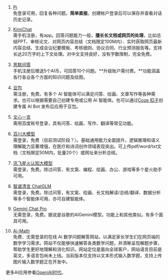 <div class="markdown-body" id="postBody"><ol>
<li>
<p><a href="https://pi.ai/talk" rel="nofollow">Pi</a><br>
免登录可用，回复各种问题。<strong>简单直接</strong>。创建帐户登录后可以保存并查看对话历史记录。</p>
</li>
<li>
<p><a href="https://kimi.moonshot.cn/" rel="nofollow">KimiChat</a><br>
需手机注册，有app。回答问题能力一般，<strong>擅长长文档或网页的处理</strong>，比如总结PPT、审核论文、对网页内容总结（文档限定100M内）、实时获取网页最新内容总结、生成会议纪要模板、考核细则、协议合同、行业预测报告等。支持长达20万字的上下文处理。对中文支持良好，没有字数限制，完全免费。</p>
</li>
<li>
<p><a href="https://www.sitesmo.com/" rel="nofollow">思默问答</a><br>
手机注册后赠送5个AI币，可回答10个问题。**升级账户需付费。**功能涵盖各行各业各个方面的知识问题及绘图。</p>
</li>
<li>
<p><a href="https://www.doubao.com/chat/" rel="nofollow">豆包</a><br>
需注册，免费。有多个 AI 智能体可以满足问答、绘画、文章写作等各种需求。也可以根据需要自己创建专用或公用 AI 智能体。也可以通过<a href="https://www.coze.cn/home" rel="nofollow">Coze 扣子</a>创建专属 AI Bot 发布后应用于豆包。</p>
</li>
<li>
<p><a href="https://yiyan.baidu.com/" rel="nofollow">文心一言</a><br>
需用百度账号登录，具有问答、绘画、写作、翻译等常见功能。</p>
</li>
<li>
<p><a href="https://www.baichuan-ai.com/home" rel="nofollow">百川大模型</a><br>
需登录，免费（目前测试阶段？）。基础通用能力全面提升，逻辑推理和语义理解能力显著增强，在医疗和诗词创作领域表现突出。可上传pdf/word/txt文档（文档限定50M内，批量20个）或网址来分析总结。</p>
</li>
<li>
<p><a href="https://xinghuo.xfyun.cn/" rel="nofollow">讯飞星火认知大模型</a><br>
需登录，免费。除过问答，有文案、编程、绘画、办公、游戏等多个星火助手可用。</p>
</li>
<li>
<p><a href="https://chatglm.cn/" rel="nofollow">智谱清言 ChatGLM</a><br>
需登录，免费。除过问答，有文案、绘画、长文档解读/总结/翻译、数据分析等多个智能体可用，亦可自建智能体。</p>
</li>
<li>
<p><a href="https://gemini-pro.chat/#/" rel="nofollow">Gemini Chat Pro</a><br>
无需登录，免费。据说是谷歌的AIGemini模型。功能上和其他类似。有多个面具可用。</p>
</li>
<li>
<p><a href="https://ai-math.top/teacher" rel="nofollow">Ai-Math</a><br>
免费、无需登录的在线 AI 数学问题解答网站，以满足家长学生们在网页端的数学学习需求。网站不仅能够快速解答各类数学问题，并清晰呈现解题步骤，帮助学生更好地理解和消化知识。网站定位是面向全球客户，网站语言目前是英文，多语言包尚未上线。当前版本仅支持以文本形式输入数学题，支持上传图片输入数学题正在开发中。</p>
</li>
</ol>
<p>更多AI应用参看<a href="https://openi.cn/" rel="nofollow">OpeniAI时代</a>。</p></div>
